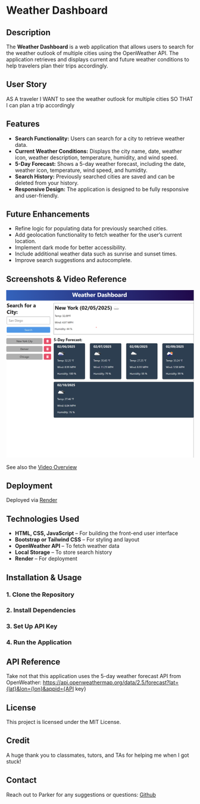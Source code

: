 # Weather Dashboard

## Description
The **Weather Dashboard** is a web application that allows users to search for the weather outlook of multiple cities using the OpenWeather API. The application retrieves and displays current and future weather conditions to help travelers plan their trips accordingly.

## User Story
AS A traveler I WANT to see the weather outlook for multiple cities SO THAT I can plan a trip accordingly

## Features
- **Search Functionality:** Users can search for a city to retrieve weather data.
- **Current Weather Conditions:** Displays the city name, date, weather icon, weather description, temperature, humidity, and wind speed.
- **5-Day Forecast:** Shows a 5-day weather forecast, including the date, weather icon, temperature, wind speed, and humidity.
- **Search History:** Previously searched cities are saved and can be deleted from your history.
- **Responsive Design:** The application is designed to be fully responsive and user-friendly.


## Future Enhancements
- Refine logic for populating data for previously searched cities. 
- Add geolocation functionality to fetch weather for the user’s current location.
- Implement dark mode for better accessibility.
- Include additional weather data such as sunrise and sunset times.
- Improve search suggestions and autocomplete.

## Screenshots & Video Reference
![Search Weather by City](image.png)

See also the [Video Overview](https://drive.google.com/file/d/1k5ZMWh8kv9VRk_MJj0reWP4rzsp-y52P/view)

## Deployment
Deployed via [Render](https://weather-dashboard-api-deployed.onrender.com)

## Technologies Used
- **HTML, CSS, JavaScript** – For building the front-end user interface
- **Bootstrap or Tailwind CSS** – For styling and layout
- **OpenWeather API** – To fetch weather data
- **Local Storage** – To store search history
- **Render** – For deployment

## Installation & Usage
### 1. Clone the Repository
### 2. Install Dependencies
### 3. Set Up API Key
### 4. Run the Application

## API Reference
Take not that this application uses the 5-day weather forecast API from OpenWeather:
https://api.openweathermap.org/data/2.5/forecast?lat={lat}&lon={lon}&appid={API key}


## License
This project is licensed under the MIT License. 

## Credit
A huge thank you to classmates, tutors, and TAs for helping me when I got stuck! 

## Contact
Reach out to Parker for any suggestions or questions:
[Github](https://github.com/sunny-script)